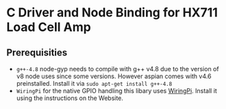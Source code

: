 # C Driver and Node Binding for HX711 Load Cell Amp

## Prerequisities

- ```g++-4.8``` node-gyp needs to compile with g++ v4.8 due to the version of v8 node uses since some versions. However aspian comes with v4.6 preinstalled. Install it via ```sudo apt-get install g++-4.8```
- ```WiringPi``` for the native GPIO handling this libary uses [WiringPi](http://wiringpi.com). Install it using the instructions on the Website.



